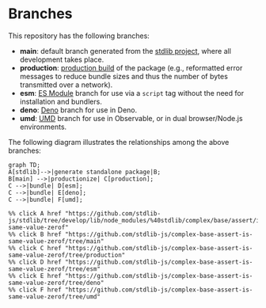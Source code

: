 <!--

@license Apache-2.0

Copyright (c) 2022 The Stdlib Authors.

Licensed under the Apache License, Version 2.0 (the "License");
you may not use this file except in compliance with the License.
You may obtain a copy of the License at

    http://www.apache.org/licenses/LICENSE-2.0

Unless required by applicable law or agreed to in writing, software
distributed under the License is distributed on an "AS IS" BASIS,
WITHOUT WARRANTIES OR CONDITIONS OF ANY KIND, either express or implied.
See the License for the specific language governing permissions and
limitations under the License.

-->

# Branches

This repository has the following branches:

-   **main**: default branch generated from the [stdlib project][stdlib-url], where all development takes place.
-   **production**: [production build][production-url] of the package (e.g., reformatted error messages to reduce bundle sizes and thus the number of bytes transmitted over a network).
-   **esm**: [ES Module][esm-url] branch for use via a `script` tag without the need for installation and bundlers.
-   **deno**: [Deno][deno-url] branch for use in Deno.
-   **umd**: [UMD][umd-url] branch for use in Observable, or in dual browser/Node.js environments.

The following diagram illustrates the relationships among the above branches:

```mermaid
graph TD;
A[stdlib]-->|generate standalone package|B;
B[main] -->|productionize| C[production];
C -->|bundle| D[esm];
C -->|bundle| E[deno];
C -->|bundle| F[umd];

%% click A href "https://github.com/stdlib-js/stdlib/tree/develop/lib/node_modules/%40stdlib/complex/base/assert/is-same-value-zerof"
%% click B href "https://github.com/stdlib-js/complex-base-assert-is-same-value-zerof/tree/main"
%% click C href "https://github.com/stdlib-js/complex-base-assert-is-same-value-zerof/tree/production"
%% click D href "https://github.com/stdlib-js/complex-base-assert-is-same-value-zerof/tree/esm"
%% click E href "https://github.com/stdlib-js/complex-base-assert-is-same-value-zerof/tree/deno"
%% click F href "https://github.com/stdlib-js/complex-base-assert-is-same-value-zerof/tree/umd"
```

[stdlib-url]: https://github.com/stdlib-js/stdlib/tree/develop/lib/node_modules/%40stdlib/complex/base/assert/is-same-value-zerof
[production-url]: https://github.com/stdlib-js/complex-base-assert-is-same-value-zerof/tree/production
[deno-url]: https://github.com/stdlib-js/complex-base-assert-is-same-value-zerof/tree/deno
[umd-url]: https://github.com/stdlib-js/complex-base-assert-is-same-value-zerof/tree/umd
[esm-url]: https://github.com/stdlib-js/complex-base-assert-is-same-value-zerof/tree/esm